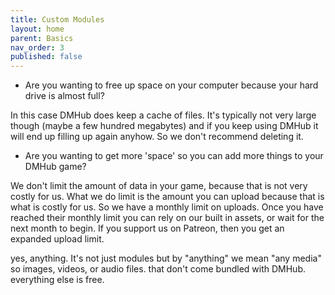 ```yaml
---
title: Custom Modules
layout: home
parent: Basics
nav_order: 3
published: false
---
```


- Are you wanting to free up space on your computer because your hard drive is almost full? 

In this case DMHub does keep a cache of files. It's typically not very large though (maybe a few hundred megabytes) and if you keep using DMHub it will end up filling up again anyhow. So we don't recommend deleting it.

- Are you wanting to get more 'space' so you can add more things to your DMHub game?

We don't limit the amount of data in your game, because that is not very costly for us. What we do limit is the amount you can upload because that is what is costly for us. So we have a monthly limit on uploads. Once you have reached their monthly limit you can rely on our built in assets, or wait for the next month to begin. If you support us on Patreon, then you get an expanded upload limit.



yes, anything. It's not just modules
but by "anything" we mean "any media"
so images, videos, or audio files.
that don't come bundled with DMHub.
everything else is free.